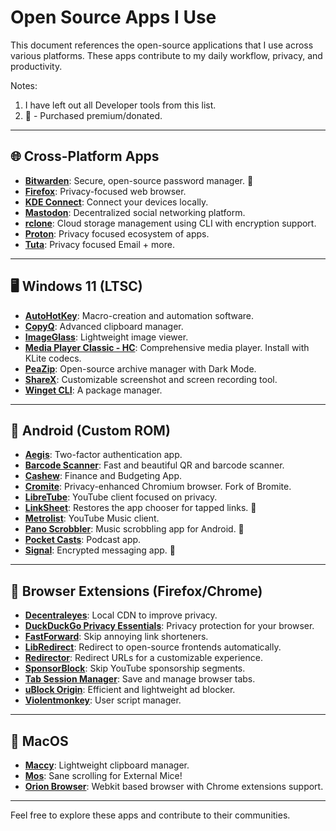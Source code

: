 # Open Source Apps I Use

This document references the open-source applications that I use across various platforms. These apps contribute to my daily workflow, privacy, and productivity.

Notes: 
1. I have left out all Developer tools from this list. 
2. 💖 -  Purchased premium/donated. 

---

## 🌐 Cross-Platform Apps

- [**Bitwarden**](https://bitwarden.com): Secure, open-source password manager. 💖
- [**Firefox**](https://www.mozilla.org/firefox): Privacy-focused web browser.
- [**KDE Connect**](https://kdeconnect.kde.org): Connect your devices locally.
- [**Mastodon**](https://joinmastodon.org): Decentralized social networking platform.
- [**rclone**](https://rclone.org): Cloud storage management using CLI with encryption support.
- [**Proton**](https://proton.me/): Privacy focused ecosystem of apps.
- [**Tuta**](https://tuta.com): Privacy focused Email + more.

---

## 🖥️ Windows 11 (LTSC)

- [**AutoHotKey**](https://github.com/AutoHotkey/AutoHotkey): Macro-creation and automation software.
- [**CopyQ**](https://hluk.github.io/CopyQ): Advanced clipboard manager.
- [**ImageGlass**](https://github.com/d2phap/ImageGlass): Lightweight image viewer.
- [**Media Player Classic - HC**](https://github.com/clsid2/mpc-hc): Comprehensive media player. Install with KLite codecs.
- [**PeaZip**](https://github.com/peazip/PeaZip): Open-source archive manager with Dark Mode.
- [**ShareX**](https://github.com/ShareX/ShareX): Customizable screenshot and screen recording tool.
- [**Winget CLI**](https://github.com/microsoft/winget-cli): A package manager.

---

## 📱 Android (Custom ROM)

- [**Aegis**](https://getaegis.app): Two-factor authentication app.
- [**Barcode Scanner**](https://gitlab.com/Atharok/BarcodeScanner): Fast and beautiful QR and barcode scanner.
- [**Cashew**](https://github.com/jameskokoska/Cashew): Finance and Budgeting App.
- [**Cromite**](https://github.com/uazo/cromite): Privacy-enhanced Chromium browser. Fork of Bromite.
- [**LibreTube**](https://github.com/libre-tube/LibreTube): YouTube client focused on privacy.
- [**LinkSheet**](https://github.com/LinkSheet/LinkSheet): Restores the app chooser for tapped links. 💖
- [**Metrolist**](https://github.com/mostafaalagamy/Metrolist): YouTube Music client.
- [**Pano Scrobbler**](https://github.com/kawaiiDango/pano-scrobbler): Music scrobbling app for Android. 💖
- [**Pocket Casts**](https://github.com/Automattic/pocket-casts-android): Podcast app.
- [**Signal**](https://signal.org): Encrypted messaging app. 💖

---

## 🔗 Browser Extensions (Firefox/Chrome)

- [**Decentraleyes**](https://decentraleyes.org): Local CDN to improve privacy.
- [**DuckDuckGo Privacy Essentials**](https://github.com/duckduckgo/duckduckgo-privacy-extension): Privacy protection for your browser.
- [**FastForward**](https://github.com/FastForwardTeam/FastForward): Skip annoying link shorteners.
- [**LibRedirect**](https://libredirect.github.io): Redirect to open-source frontends automatically.
- [**Redirector**](https://einaregilsson.com/redirector/): Redirect URLs for a customizable experience.
- [**SponsorBlock**](https://github.com/ajayyy/SponsorBlock): Skip YouTube sponsorship segments.
- [**Tab Session Manager**](https://tab-session-manager.github.io): Save and manage browser tabs.
- [**uBlock Origin**](https://github.com/gorhill/uBlock): Efficient and lightweight ad blocker.
- [**Violentmonkey**](https://github.com/violentmonkey/violentmonkey): User script manager.

---

## 🍎 MacOS

- [**Maccy**](https://github.com/p0deje/Maccy): Lightweight clipboard manager.
- [**Mos**](https://github.com/Caldis/Mos): Sane scrolling for External Mice!
- [**Orion Browser**](https://browser.kagi.com): Webkit based browser with Chrome extensions support.

---

Feel free to explore these apps and contribute to their communities.
